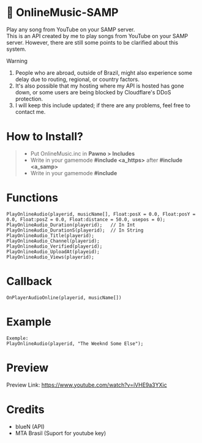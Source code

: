 # 🎷 OnlineMusic-SAMP
Play any song from YouTube on your SAMP server.<br>
This is an API created by me to play songs from YouTube on your SAMP server. However, there are still some points to be clarified about this system.

> [!Warning]
> 1. People who are abroad, outside of Brazil, might also experience some delay due to routing, regional, or country factors.
> 2. It's also possible that my hosting where my API is hosted has gone down, or some users are being blocked by Cloudflare's DDoS protection.
> 3. I will keep this include updated; if there are any problems, feel free to contact me.

# How to Install?
> - Put OnlineMusic.inc in **Pawno > Includes**
> - Write in your gamemode **#include <a_https>** after **#include <a_samp>**
> - Write in your gamemode **#include <OnlineMusic>**

# Functions
```pawn
PlayOnlineAudio(playerid, musicName[], Float:posX = 0.0, Float:posY = 0.0, Float:posZ = 0.0, Float:distance = 50.0, usepos = 0);
PlayOnlineAudio_Duration(playerid);   // In Int
PlayOnlineAudio_DurationS(playerid);  // In String
PlayOnlineAudio_Title(playerid);
PlayOnlineAudio_Channel(playerid);
PlayOnlineAudio_Verified(playerid);
PlayOnlineAudio_UploadAt(playeid);
PlayOnlineAudio_Views(playerid);
```

# Callback
```pawn
OnPlayerAudioOnline(playerid, musicName[])
```

# Example
```pawn
Exemple:
PlayOnlineAudio(playerid, "The Weeknd Some Else");
```

# Preview
Preview Link: https://www.youtube.com/watch?v=iVHE9a3YXic

# Credits
- blueN (API)
- MTA Brasil (Suport for youtube key)
